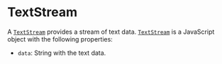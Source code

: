 # TextStream

A [`TextStream`] provides a stream of text data. [`TextStream`] is a JavaScript object with the following properties:

- `data`: String with the text data.

[`TextStream`]: ../../model/TextStream.md